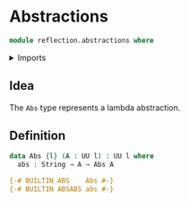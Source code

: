 # Abstractions

```agda
module reflection.abstractions where
```

<details><summary>Imports</summary>

```agda
open import foundation.universe-levels

open import primitive-types.strings
```

</details>

## Idea

The `Abs` type represents a lambda abstraction.

## Definition

```agda
data Abs {l} (A : UU l) : UU l where
  abs : String → A → Abs A

{-# BUILTIN ABS    Abs #-}
{-# BUILTIN ABSABS abs #-}
```
